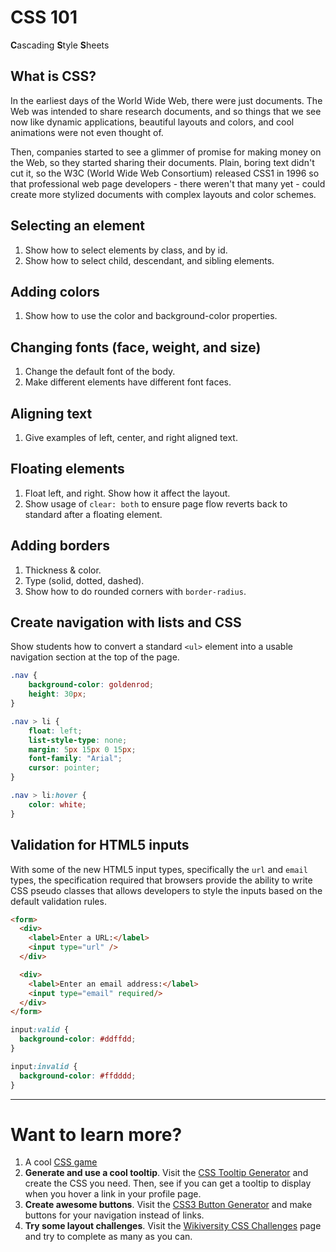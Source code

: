 # CSS 101

**C**ascading **S**tyle **S**heets

## What is CSS?

In the earliest days of the World Wide Web, there were just documents. The Web was intended to share research documents, and so things that we see now like dynamic applications, beautiful layouts and colors, and cool animations were not even thought of.

Then, companies started to see a glimmer of promise for making money on the Web, so they started sharing their documents. Plain, boring text didn't cut it, so the W3C (World Wide Web Consortium) released CSS1 in 1996 so that professional web page developers - there weren't that many yet - could create more stylized documents with complex layouts and color schemes.

## Selecting an element

1. Show how to select elements by class, and by id.
1. Show how to select child, descendant, and sibling elements.

## Adding colors

1. Show how to use the color and background-color properties.

## Changing fonts (face, weight, and size)

1. Change the default font of the body.
2. Make different elements have different font faces.

## Aligning text

1. Give examples of left, center, and right aligned text.

## Floating elements

1. Float left, and right. Show how it affect the layout.
1. Show usage of `clear: both` to ensure page flow reverts back to standard after a floating element.

## Adding borders

1. Thickness & color.
1. Type (solid, dotted, dashed).
1. Show how to do rounded corners with `border-radius`.

## Create navigation with lists and CSS

Show students how to convert a standard `<ul>` element into a usable navigation section at the top of the page.

```css
.nav {
    background-color: goldenrod;
    height: 30px;
}

.nav > li {
    float: left;
    list-style-type: none;
    margin: 5px 15px 0 15px;
    font-family: "Arial";
    cursor: pointer;
}

.nav > li:hover {
    color: white;
}
```

## Validation for HTML5 inputs

With some of the new HTML5 input types, specifically the `url` and `email` types, the specification required that browsers provide the ability to write CSS pseudo classes that allows developers to style the inputs based on  the default validation rules.

```html
<form>
  <div>
    <label>Enter a URL:</label>
    <input type="url" />
  </div>

  <div>
    <label>Enter an email address:</label>
    <input type="email" required/>
  </div>
</form>
```

```css
input:valid {
  background-color: #ddffdd;
}

input:invalid {
  background-color: #ffdddd;
}
```

---

# Want to learn more?

1. A cool [CSS game](https://flukeout.github.io/)
1. **Generate and use a cool tooltip**. Visit the [CSS Tooltip Generator](http://www.cssportal.com/css-tooltip-generator/) and create the CSS you need. Then, see if you can get a tooltip to display when you hover a link in your profile page.
1. **Create awesome buttons**. Visit the [CSS3 Button Generator](http://css3button.net/) and make buttons for your navigation instead of links.
1. **Try some layout challenges**. Visit the [Wikiversity CSS Challenges](https://en.wikiversity.org/wiki/Web_Design/CSS_challenges) page and try to complete as many as you can.